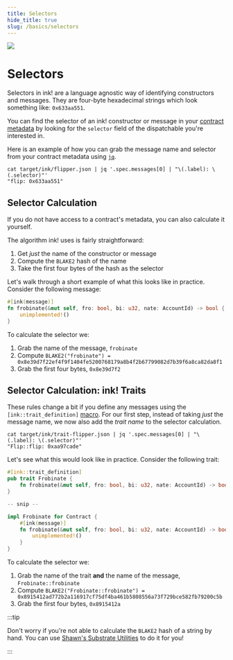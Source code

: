 ```yaml
---
title: Selectors
hide_title: true
slug: /basics/selectors
---
```


<img src="/img/title/selector-hex.svg" className="titlePic" />

# Selectors

Selectors in ink! are a language agnostic way of identifying constructors and messages.
They are four-byte hexadecimal strings which look something like: `0x633aa551`.

You can find the selector of an ink! constructor or message in your
[contract metadata](./metadata.md) by looking for the `selector` field of the dispatchable
you're interested in.

Here is an example of how you can grab the message name and selector from your contract
metadata using [`jq`](https://stedolan.github.io/jq/).

```
cat target/ink/flipper.json | jq '.spec.messages[0] | "\(.label): \(.selector)"'
"flip: 0x633aa551"
```

## Selector Calculation

If you do not have access to a contract's metadata, you can also calculate it yourself.

The algorithm ink! uses is fairly straightforward:
1. Get _just_ the name of the constructor or message
2. Compute the `BLAKE2` hash of the name
3. Take the first four bytes of the hash as the selector

Let's walk through a short example of what this looks like in practice. Consider the
following message:

```rust
#[ink(message)]
fn frobinate(&mut self, fro: bool, bi: u32, nate: AccountId) -> bool {
    unimplemented!()
}
```

To calculate the selector we:
1. Grab the name of the message, `frobinate`
2. Compute `BLAKE2("frobinate") = 0x8e39d7f22ef4f9f1404fe5200768179a8b4f2b67799082d7b39f6a8ca82da8f1`
3. Grab the first four bytes, `0x8e39d7f2`

## Selector Calculation: ink! Traits

These rules change a bit if you define any messages using the `[ink::trait_definition]`
[macro](./trait-definitions.md). For our first step, instead of taking _just_ the
message name, we now also add the _trait name_ to the selector calculation.

```
cat target/ink/trait-flipper.json | jq '.spec.messages[0] | "\(.label): \(.selector)"'
"Flip::flip: 0xaa97cade"
```

Let's see what this would look like in practice. Consider the following trait:

```rust
#[ink::trait_definition]
pub trait Frobinate {
    fn frobinate(&mut self, fro: bool, bi: u32, nate: AccountId) -> bool;
}

-- snip --

impl Frobinate for Contract {
    #[ink(message)]
    fn frobinate(&mut self, fro: bool, bi: u32, nate: AccountId) -> bool {
        unimplemented!()
    }
}
```

To calculate the selector we:
1. Grab the name of the trait **and** the name of the message, `Frobinate::frobinate`
2. Compute `BLAKE2("Frobinate::frobinate") = 0x8915412ad772b2a116917cf75df4ba461b5808556a73f729bce582fb79200c5b`
3. Grab the first four bytes, `0x8915412a`

:::tip

Don't worry if you're not able to calculate the `BLAKE2` hash of a string by hand. You
can use [Shawn's Substrate Utilities](https://www.shawntabrizi.com/substrate-js-utilities/)
to do it for you!

:::
